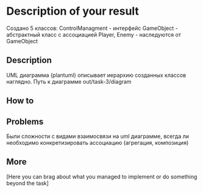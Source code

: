 # Description of your result

Создано 5 классов:
ControlManagment - интерфейс
GameObject - абстрактный класс с ассоциацией
Player, Enemy - наследуются от GameObject

## Description

UML диаграмма (plantuml) описывает иерархию созданных классов наглядно. Путь к диаграмме out/task-3/diagram

## How to



## Problems

Были сложности с видами взаимосвязи на uml диаграмме, всегда ли необходимо конкретизировать ассоциацию (агрегация, композиция)

## More

[Here you can brag about what you managed to implement or do something beyond the task]

